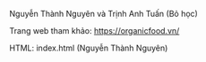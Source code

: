 Nguyễn Thành Nguyên và Trịnh Anh Tuấn (Bỏ học)

Trang web tham khảo: https://organicfood.vn/

HTML: index.html (Nguyễn Thành Nguyên)
